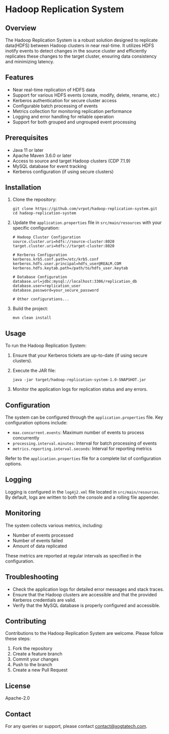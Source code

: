 # Hadoop Replication System

## Overview

The Hadoop Replication System is a robust solution designed to replicate data(HDFS) between Hadoop clusters in near real-time. It utilizes HDFS inotify events to detect changes in the source cluster and efficiently replicates these changes to the target cluster, ensuring data consistency and minimizing latency.

## Features

- Near real-time replication of HDFS data
- Support for various HDFS events (create, modify, delete, rename, etc.)
- Kerberos authentication for secure cluster access
- Configurable batch processing of events
- Metrics collection for monitoring replication performance
- Logging and error handling for reliable operation
- Support for both grouped and ungrouped event processing

## Prerequisites

- Java 11 or later
- Apache Maven 3.6.0 or later
- Access to source and target Hadoop clusters (CDP 7.1.9)
- MySQL database for event tracking
- Kerberos configuration (if using secure clusters)

## Installation

1. Clone the repository:
   ```
   git clone https://github.com/vrpot/hadoop-replication-system.git
   cd hadoop-replication-system
   ```

2. Update the `application.properties` file in `src/main/resources` with your specific configuration:
   ```
   # Hadoop Cluster Configuration
   source.cluster.uri=hdfs://source-cluster:8020
   target.cluster.uri=hdfs://target-cluster:8020

   # Kerberos Configuration
   kerberos.krb5.conf.path=/etc/krb5.conf
   kerberos.hdfs.user.principal=hdfs_user@REALM.COM
   kerberos.hdfs.keytab.path=/path/to/hdfs_user.keytab

   # Database Configuration
   database.url=jdbc:mysql://localhost:3306/replication_db
   database.user=replication_user
   database.password=your_secure_password

   # Other configurations...
   ```

3. Build the project:
   ```
   mvn clean install
   ```

## Usage

To run the Hadoop Replication System:

1. Ensure that your Kerberos tickets are up-to-date (if using secure clusters).

2. Execute the JAR file:
   ```
   java -jar target/hadoop-replication-system-1.0-SNAPSHOT.jar
   ```

3. Monitor the application logs for replication status and any errors.

## Configuration

The system can be configured through the `application.properties` file. Key configuration options include:

- `max.concurrent.events`: Maximum number of events to process concurrently
- `processing.interval.minutes`: Interval for batch processing of events
- `metrics.reporting.interval.seconds`: Interval for reporting metrics

Refer to the `application.properties` file for a complete list of configuration options.

## Logging

Logging is configured in the `log4j2.xml` file located in `src/main/resources`. By default, logs are written to both the console and a rolling file appender.

## Monitoring

The system collects various metrics, including:

- Number of events processed
- Number of events failed
- Amount of data replicated

These metrics are reported at regular intervals as specified in the configuration.

## Troubleshooting

- Check the application logs for detailed error messages and stack traces.
- Ensure that the Hadoop clusters are accessible and that the provided Kerberos credentials are valid.
- Verify that the MySQL database is properly configured and accessible.

## Contributing

Contributions to the Hadoop Replication System are welcome. Please follow these steps:

1. Fork the repository
2. Create a feature branch
3. Commit your changes
4. Push to the branch
5. Create a new Pull Request

## License

Apache-2.0

## Contact

For any queries or support, please contact contact@xogtatech.com.
